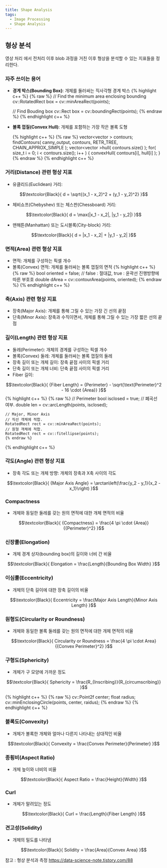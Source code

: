 ```yaml
---
title: Shape Analysis
tags:
  - Image Processing
  - Shape Analysis
---
```

## 형상 분석
<!--more-->
 영상 처리 에서 전처리 이후 blob 과정을 거친 이후 형상을 분석할 수 있는 지표들을 정리한다.

### 자주 쓰이는 용어
- **경계 박스(Bounding Box)**: 개체를 둘러싸는 직사각형 경계 박스
  {% highlight c++ %}
    {% raw %}
    // Find the minimum area enclosing bounding 
    cv::RotatedRect box = cv::minAreaRect(points);

    // Find Bouding box
    cv::Rect box = cv::boundingRect(points);
        {% endraw %}
  {% endhighlight c++ %}

- **볼록 껍질(Convex Hull)**: 개체를 포함하는 가장 작은 볼록 도형

  {% highlight c++ %}
    {% raw %}
      vector<vector<Point> > contours;
    findContours( canny_output, contours, RETR_TREE, CHAIN_APPROX_SIMPLE );
    vector<vector<Point> >hull( contours.size() );
    for( size_t i = 0; i < contours.size(); i++ )
    {
        convexHull( contours[i], hull[i] );
    }
    {% endraw %}
  {% endhighlight c++ %}

### 거리(Distance) 관련 형상 지표
- 유클리드(Euclidean) 거리: 
  

$$\textcolor{Black}{
  d = \sqrt{(x_1 - x_2)^2 + (y_1 - y_2)^2}
}$$


- 체비쇼프(Chebyshev) 또는 체스판(Chessboard) 거리: 
  

$$\textcolor{Black}{
  d = \max(|x_1 - x_2|, |y_1 - y_2|)
}$$


- 맨해튼(Manhattan) 또는 도시블록(City-block) 거리: 
  

$$\textcolor{Black}{
  d = |x_1 - x_2| + |y_1 - y_2|
}$$


  
### 면적(Area) 관련 형상 지표
- 면적: 개체를 구성하는 픽셀 개수
- 볼록(Convex) 면적: 개체를 둘러싸는 볼록 껍질의 면적
  {% highlight c++ %}
    {% raw %}
    bool oriented = false; // false : 절대값, true : 윤곽선 진행방향에 따른 부호호
    double dArea = cv::contourArea(points, oriented);
    {% endraw %}
  {% endhighlight c++ %}

### 축(Axis) 관련 형상 지표
- 장축(Major Axis): 개체를 통해 그릴 수 있는 가장 긴 선의 끝점
- 단축(Minor Axis): 장축과 수직이면서, 개체를 통해 그릴 수 있는 가장 짧은 선의 끝점

### 길이(Length) 관련 형상 지표
- 둘레(Perimeter): 개체의 경계를 구성하는 픽셀 개수
- 볼록(Convex) 둘레: 개체를 둘러싸는 볼록 껍질의 둘레
- 장축 길이 또는 개체 길이: 장축 끝점 사이의 픽셀 거리
- 단축 길이 또는 개체 너비: 단축 끝점 사이의 픽셀 거리
- Fiber 길이: 
  
$$\textcolor{Black}{
  {Fiber Length} = {Perimeter} - \sqrt{\text{Perimeter}^2 - 16 \cdot {Area}}
}$$
  {% highlight c++ %}
    {% raw %}
    // Perimeter
    bool isclosed = true; // 폐곡선 여부.
    double len = cv::arcLength(points, isclosed);

    // Major, Minor Axis
    // 직선 객체에 적합.
    RotatedRect rect = cv::minAreaRect(points);
    // 원형 객체에 적합.
    RotatedRect rect = cv::fitellipse(points);
    {% endraw %}
  {% endhighlight c++ %}

### 각도(Angle) 관련 형상 지표
- 장축 각도 또는 개체 방향: 개체의 장축과 X축 사이의 각도
  

$$\textcolor{Black}{
  {Major Axis Angle} = \arctan\left(\frac{y_2 - y_1}{x_2 - x_1}\right)
}$$
  
### Compactness
- 개체와 동일한 둘레를 갖는 원의 면적에 대한 개체 면적의 비율
  

$$\textcolor{Black}{
  {Compactness} = \frac{4 \pi \cdot {Area}}{{Perimeter}^2}
}$$



### 신장률(Elongation)
- 개체 경계 상자(bounding box)의 길이와 너비 간 비율
  
$$\textcolor{Black}{
    Elongation = \frac{Length}{Bounding Box Width}
}$$

### 이심률(Eccentricity)
- 개체의 단축 길이에 대한 장축 길이의 비율
  

$$\textcolor{Black}{
  Eccentricity = \frac{Major Axis Length}{Minor Axis Length}
}$$



### 원형도(Circularity or Roundness)
- 개체와 동일한 볼록 둘레를 갖는 원의 면적에 대한 개체 면적의 비율
  

$$\textcolor{Black}{
  Circularity or Roundness = \frac{4 \pi \cdot Area}{{Convex Perimeter}^2}
}$$



### 구형도(Sphericity)
- 개체가 구 모양에 가까운 정도
  

$$\textcolor{Black}{
  Sphericity = \frac{R_{Inscribing}}{R_{circumscribing}}
}$$

 {% highlight c++ %}
    {% raw %}
    cv::Point2f center;
    float radius;
    cv::minEnclosingCircle(points, center, raidus);
    {% endraw %}
  {% endhighlight c++ %}

### 볼록도(Convexity)
- 개체가 볼록한 개체와 얼마나 다른지 나타내는 상대적인 비율
  

$$\textcolor{Black}{
  Convexity = \frac{Convex Perimeter}{Perimeter}
}$$



### 종횡비(Aspect Ratio)
- 개체 높이와 너비의 비율
  

$$\textcolor{Black}{
  Aspect Ratio = \frac{Height}{Width}
}$$



### Curl
- 개체가 말려있는 정도
  

$$\textcolor{Black}{
  Curl = \frac{Length}{Fiber Length}
}$$



### 견고성(Solidity)
- 개체의 밀도를 나타냄
  

$$\textcolor{Black}{
  Solidity = \frac{Area}{Convex Area}
}$$


 참고 : 형상 분석과 측정 https://data-science-note.tistory.com/88